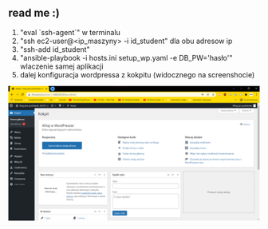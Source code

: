 ## read me :)

1. "eval \`ssh-agent\`" w terminalu
2. "ssh ec2-user@<ip_maszyny> -i id_student" dla obu adresow ip
3. "ssh-add id_student"
4. "ansible-playbook -i hosts.ini setup_wp.yaml -e DB_PW='hasło'" wlaczenie samej aplikacji
5. dalej konfiguracja wordpressa z kokpitu (widocznego na screenshocie)

![screenshot z wordpressa](screenik.png "wordpress działa!")
